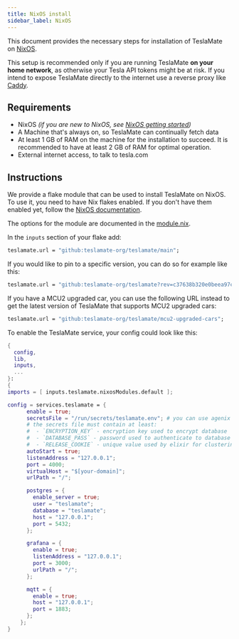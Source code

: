```yaml
---
title: NixOS install
sidebar_label: NixOS
---
```


This document provides the necessary steps for installation of TeslaMate on [NixOS](https://nixos.org/).

This setup is recommended only if you are running TeslaMate **on your home network**, as otherwise your Tesla API tokens might be at risk. If you intend to expose TeslaMate directly to the internet use a reverse proxy like [Caddy](https://nixos.wiki/wiki/Caddy).

## Requirements

- NixOS _(if you are new to NixOS, see [NixOS getting started](https://nixos.org/learn/))_
- A Machine that's always on, so TeslaMate can continually fetch data
- At least 1 GB of RAM on the machine for the installation to succeed. It is recommended to have at least 2 GB of RAM for optimal operation.
- External internet access, to talk to tesla.com

## Instructions

We provide a flake module that can be used to install TeslaMate on NixOS. To use it, you need to have Nix flakes enabled. If you don't have them enabled yet, follow the [NixOS documentation](https://nixos.wiki/wiki/Flakes).

The options for the module are documented in the [module.nix](https://github.com/teslamate-org/teslamate/blob/48fb4fa2675ed742bf1b125a784dbbbcb1aceb24/nix/module.nix).

In the `inputs` section of your flake add:

```nix
teslamate.url = "github:teslamate-org/teslamate/main";
```

If you would like to pin to a specific version, you can do so for example like this:

```nix
teslamate.url = "github:teslamate-org/teslamate?rev=c37638b320e0beea97c5d51fea51cd9fdbd07ce0"; # v2.0.0
```

If you have a MCU2 upgraded car, you can use the following URL instead to get the latest version of TeslaMate that supports MCU2 upgraded cars:

```nix
teslamate.url = "github:teslamate-org/teslamate/mcu2-upgraded-cars";
```

To enable the TeslaMate service, your config could look like this:

```nix
{
  config,
  lib,
  inputs,
  ...
}:
{
imports = [ inputs.teslamate.nixosModules.default ];

config = services.teslamate = {
      enable = true;
      secretsFile = "/run/secrets/teslamate.env"; # you can use agenix for sure: config.age.secrets.teslamateEnv.path;
      # the secrets file must contain at least:
      #  - `ENCRYPTION_KEY` - encryption key used to encrypt database
      #  - `DATABASE_PASS` - password used to authenticate to database
      #  - `RELEASE_COOKIE` - unique value used by elixir for clustering
      autoStart = true;
      listenAddress = "127.0.0.1";
      port = 4000;
      virtualHost = "$[your-domain]";
      urlPath = "/";

      postgres = {
        enable_server = true;
        user = "teslamate";
        database = "teslamate";
        host = "127.0.0.1";
        port = 5432;
      };

      grafana = {
        enable = true;
        listenAddress = "127.0.0.1";
        port = 3000;
        urlPath = "/";
      };

      mqtt = {
        enable = true;
        host = "127.0.0.1";
        port = 1883;
      };
    };
}
```
